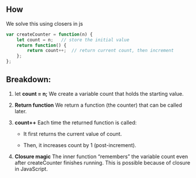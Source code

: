 ## How

We solve this using closers in js

```js
var createCounter = function(n) {
    let count = n;   // store the initial value
    return function() {
        return count++;  // return current count, then increment
    };
};

```

## Breakdown:

1. let **count = n;**
We create a variable count that holds the starting value.

2. **Return function**
We return a function (the counter) that can be called later.

3. **count++**
Each time the returned function is called:

    * It first returns the current value of count.

    * Then, it increases count by 1 (post-increment).

4. **Closure magic**
The inner function “remembers” the variable count even after createCounter finishes running. This is possible because of closure in JavaScript.